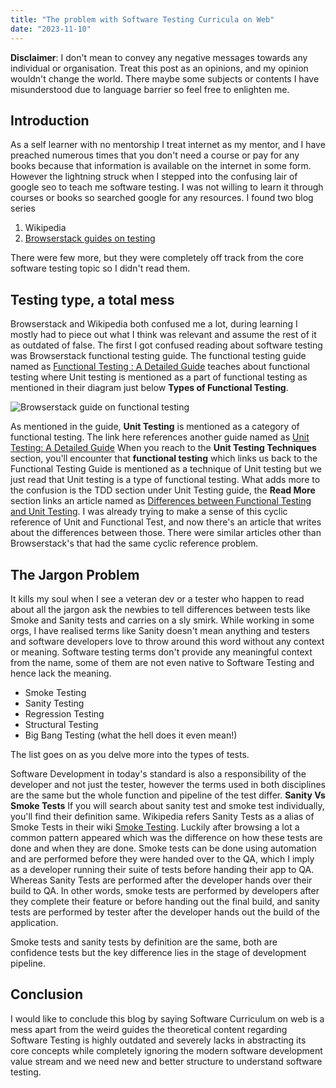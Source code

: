 ```yaml
---
title: "The problem with Software Testing Curricula on Web"
date: "2023-11-10"
---
```


**Disclaimer**: I don't mean to convey any negative messages towards any individual or organisation. Treat this post as an opinions, and my opinion wouldn't change the world. There maybe some subjects or contents I have misunderstood due to language barrier so feel free to enlighten me.

## Introduction
As a self learner with no mentorship I treat internet as my mentor, and I have preached numerous times that you don't need a course or pay for any books because that information is available on the internet in some form. However the lightning struck when I stepped into the confusing lair of google seo to teach me software testing. 
I was not willing to learn it through courses or books so searched google for any resources. I found two blog series
1. Wikipedia
2. [Browserstack guides on testing](https://www.browserstack.com/guide/what-is-software-testing)

There were few more, but they were completely off track from the core software testing topic so I didn't read them.

## Testing type, a total mess
Browserstack and Wikipedia both confused me a lot, during learning I mostly had to piece out what I think was relevant and assume the rest of it as outdated of false. 
The first I got confused reading about software testing was Browserstack functional testing guide.
The functional testing guide named as [Functional Testing : A Detailed Guide](https://www.browserstack.com/guide/functional-testing) teaches about functional testing where Unit testing is mentioned as a part of functional testing as mentioned in their diagram just below **Types of Functional Testing**.

![Browserstack guide on functional testing](https://dev-to-uploads.s3.amazonaws.com/uploads/articles/zzsln3tnj5387izoj1uq.png)

As mentioned in the guide, **Unit Testing** is mentioned as a category of functional testing.
The link here references another guide named as [Unit Testing: A Detailed Guide](https://www.browserstack.com/guide/unit-testing-a-detailed-guide)
When you reach to the **Unit Testing Techniques** section, you'll encounter that **functional testing** which links us back to the Functional Testing Guide is mentioned as a technique of Unit testing but we just read that Unit testing is a type of functional testing.
What adds more to the confusion is the TDD section under Unit Testing guide, the **Read More** section links an article named as [Differences between Functional Testing and Unit Testing](https://www.browserstack.com/guide/difference-between-functional-testing-and-unit-testing). 
I was already trying to make a sense of this cyclic reference of Unit and Functional Test, and now there's an article that writes about the differences between those.
There were similar articles other than Browserstack's that had the same cyclic reference problem.

## The Jargon Problem
It kills my soul when I see a veteran dev or a tester who happen to read about all the jargon ask the newbies to tell differences between tests like Smoke and Sanity tests and carries on a sly smirk.
While working in some orgs, I have realised terms like Sanity doesn't mean anything and testers and software developers love to throw around this word without any context or meaning.
Software testing terms don't provide any meaningful context from the name, some of them are not even native to Software Testing and hence lack the meaning. 
- Smoke Testing
- Sanity Testing
- Regression Testing
- Structural Testing
- Big Bang Testing (what the hell does it even mean!)

The list goes on as you delve more into the types of tests.

Software Development in today's standard is also a responsibility of the developer and not just the tester, however the terms used in both disciplines are the same but the whole function and pipeline of the test differ.
**Sanity Vs Smoke Tests**
If you will search about sanity test and smoke test individually, you'll find their definition same. Wikipedia refers Sanity Tests as a alias of Smoke Tests in their wiki [Smoke Testing](https://en.wikipedia.org/wiki/Smoke_testing_(software)).
Luckily after browsing a lot a common pattern appeared which was the difference on how these tests are done and when they are done.
Smoke tests can be done using automation and are performed before they were handed over to the QA, which I imply as a developer running their suite of tests before handing their app to QA. Whereas Sanity Tests are performed after the developer hands over their build to QA.
In other words, smoke tests are performed by developers after they complete their feature or before handing out the final build, and sanity tests are performed by tester after the developer hands out the build of the application.

Smoke tests and sanity tests by definition are the same, both are confidence tests but the key difference lies in the stage of development pipeline.

## Conclusion
I would like to conclude this blog by saying Software Curriculum on web is a mess apart from the weird guides the theoretical content regarding Software Testing is highly outdated and severely lacks in abstracting its core concepts while completely ignoring the modern software development value stream and we need new and better structure to understand software testing.
